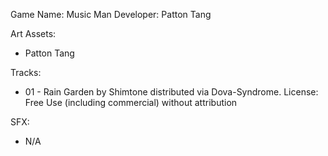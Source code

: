 Game Name: Music Man
Developer: Patton Tang

Art Assets:
- Patton Tang

Tracks:
- 01 - Rain Garden by Shimtone distributed via Dova-Syndrome. License: Free Use (including commercial) without attribution

SFX:
- N/A